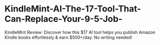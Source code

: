 # KindleMint-AI-The-17-Tool-That-Can-Replace-Your-9-5-Job-
KindleMint Review: Discover how this $17 AI tool helps you publish Amazon Kindle books effortlessly &amp; earn $500+/day. No writing needed!
